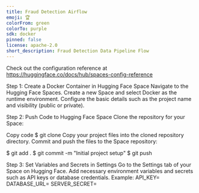 ```yaml
---
title: Fraud Detection Airflow
emoji: 🏆
colorFrom: green
colorTo: purple
sdk: docker
pinned: false
license: apache-2.0
short_description: Fraud Detection Data Pipeline Flow
---
```


Check out the configuration reference at https://huggingface.co/docs/hub/spaces-config-reference



Step 1: Create a Docker Container in Hugging Face Space
Navigate to the Hugging Face Spaces.
Create a new Space and select Docker as the runtime environment.
Configure the basic details such as the project name and visibility (public or private).

Step 2: Push Code to Hugging Face Space
Clone the repository for your Space:

Copy code
$ git clone <your-space-url>
Copy your project files into the cloned repository directory.
Commit and push the files to the Space repository:

$ git add .
$ git commit -m "Initial project setup"
$ git push <remotereponame> <branch>

Step 3: Set Variables and Secrets in Settings
Go to the Settings tab of your Space on Hugging Face.
Add necessary environment variables and secrets such as API keys or database credentials.
Example:
API_KEY=<your-api-key>
DATABASE_URL=<your-database-url>
SERVER_SECRET=<sshkey>